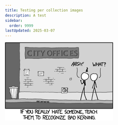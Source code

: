 ```yaml
---
title: Testing per collection images
description: A test
sidebar:
  order: 9999
lastUpdated: 2025-03-07
---
```

![](images/kerning.png)
